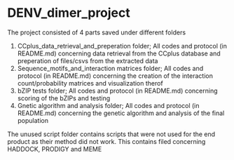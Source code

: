 # DENV_dimer_project

The project consisted of 4 parts saved under different folders
1. CCplus_data_retrieval_and_preperation folder; All codes and protocol (in README.md) concerning data retrieval from the CCplus database and preperation of files/csvs from the extracted data
2. Sequence_motifs_and_interaction matrices folder; All codes and protocol (in README.md) concerning the creation of the interaction count/probability matrices and visualization therof
3. bZIP tests folder; All codes and protocol (in README.md) concerning scoring of the bZIPs and testing
4. Gnetic algorithm and analysis folder; All codes and protocol (in README.md) concerning the genetic algorithm and analysis of the final population

The unused script folder contains scripts that were not used for the end product as their method did not work. This contains filed concerning HADDOCK, PRODIGY and MEME
